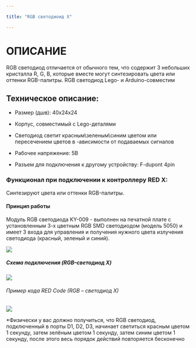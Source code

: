 ```yaml
---

title: "RGB светодиоид Х"

---
```


# ОПИСАНИЕ

RGB светодиод отличается от обычного тем, что содержит 3 небольших кристалла R, G, B, которые вместе могут синтезировать цвета или оттенки RGB-палитры. RGB светодиод Lego- и Arduino-совместим

## Техническое описание:

- Размер (д*ш*в): 40x24x24

- Корпус, совместимый с Lego-деталями

- Светодиод светит красным\зеленым\синим цветом или пересечением цветов в -ависимости от подаваемых сигналов

- Рабочее напряжение: 5В   

- Разъем для подключения к другому устройству: F-dupont 4pin

### Функционал при подключении к контроллеру RED X:

Синтезируют цвета или оттенки RGB-палитры.

#### Принцип работы

Модуль RGB светодиода KY-009 - выполнен на печатной плате с установленным 3-х цветным RGB SMD светодиодом (модель 5050) и имеет 3 входа для управления и получения нужного цвета излучения светодиода (красный, зеленый и синий).

![](/images/docs/performers/RGB1.jpg)

##### Схема подключения (RGB–светодиод X)

![](/images/docs/performers/RGBX1.jpeg)

###### Пример кода RED Code (RGB – светодиод X)

![](/images/docs/performers/RGBX2.jpg)

*Физически у вас должно получиться, что RGB светодиод, подключенный в порты D1, D2, D3, начинает светиться красным цветом 1 секунду, затем зелёным цветом 1 секунду, затем синим цветом 1 секунду, после этого весь порядок действий повторяется бесконечно 
